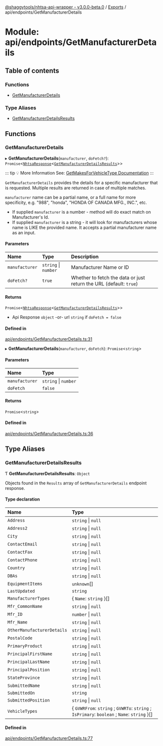 [@shaggytools/nhtsa-api-wrapper - v3.0.0-beta.0](../index.md) / [Exports](../modules.md) / api/endpoints/GetManufacturerDetails

# Module: api/endpoints/GetManufacturerDetails

## Table of contents

### Functions

- [GetManufacturerDetails](api_endpoints_GetManufacturerDetails.md#getmanufacturerdetails)

### Type Aliases

- [GetManufacturerDetailsResults](api_endpoints_GetManufacturerDetails.md#getmanufacturerdetailsresults)

## Functions

### GetManufacturerDetails

▸ **GetManufacturerDetails**(`manufacturer`, `doFetch?`): `Promise`<[`NhtsaResponse`](api_types.md#nhtsaresponse)<[`GetManufacturerDetailsResults`](api_endpoints_GetManufacturerDetails.md#getmanufacturerdetailsresults)\>\>

::: tip :bulb: More Information
See: [GetMakesForVehicleType Documentation](/api/get-makes-for-vehicle-type)
:::

`GetManufacturerDetails` provides the details for a specific manufacturer that is requested.
Multiple results are returned in case of multiple matches.

`manufacturer` name can be a partial name, or a full name for more specificity, e.g. "988",
"honda", "HONDA OF CANADA MFG., INC.", etc.

- If supplied `manufacturer` is a number - method will do exact match on Manufacturer's Id.
- If supplied `manufacturer` is a string - it will look for manufacturers whose name is LIKE the
  provided name. It accepts a partial manufacturer name as an input.

#### Parameters

| Name           | Type                 | Description                                                        |
| :------------- | :------------------- | :----------------------------------------------------------------- |
| `manufacturer` | `string` \| `number` | Manufacturer Name or ID                                            |
| `doFetch?`     | `true`               | Whether to fetch the data or just return the URL (default: `true`) |

#### Returns

`Promise`<[`NhtsaResponse`](api_types.md#nhtsaresponse)<[`GetManufacturerDetailsResults`](api_endpoints_GetManufacturerDetails.md#getmanufacturerdetailsresults)\>\>

- Api Response
  `object` -or- url `string` if `doFetch = false`

#### Defined in

[api/endpoints/GetManufacturerDetails.ts:31](https://github.com/ShaggyTech/nhtsa-api-wrapper/blob/main/packages/lib/src/api/endpoints/GetManufacturerDetails.ts#L31)

▸ **GetManufacturerDetails**(`manufacturer`, `doFetch`): `Promise`<`string`\>

#### Parameters

| Name           | Type                 |
| :------------- | :------------------- |
| `manufacturer` | `string` \| `number` |
| `doFetch`      | `false`              |

#### Returns

`Promise`<`string`\>

#### Defined in

[api/endpoints/GetManufacturerDetails.ts:36](https://github.com/ShaggyTech/nhtsa-api-wrapper/blob/main/packages/lib/src/api/endpoints/GetManufacturerDetails.ts#L36)

## Type Aliases

### GetManufacturerDetailsResults

Ƭ **GetManufacturerDetailsResults**: `Object`

Objects found in the `Results` array of `GetManufacturerDetails` endpoint response.

#### Type declaration

| Name                       | Type                                                                                        |
| :------------------------- | :------------------------------------------------------------------------------------------ |
| `Address`                  | `string` \| `null`                                                                          |
| `Address2`                 | `string` \| `null`                                                                          |
| `City`                     | `string` \| `null`                                                                          |
| `ContactEmail`             | `string` \| `null`                                                                          |
| `ContactFax`               | `string` \| `null`                                                                          |
| `ContactPhone`             | `string` \| `null`                                                                          |
| `Country`                  | `string` \| `null`                                                                          |
| `DBAs`                     | `string` \| `null`                                                                          |
| `EquipmentItems`           | `unknown`[]                                                                                 |
| `LastUpdated`              | `string`                                                                                    |
| `ManufacturerTypes`        | { `Name`: `string` }[]                                                                      |
| `Mfr_CommonName`           | `string` \| `null`                                                                          |
| `Mfr_ID`                   | `number` \| `null`                                                                          |
| `Mfr_Name`                 | `string` \| `null`                                                                          |
| `OtherManufacturerDetails` | `string` \| `null`                                                                          |
| `PostalCode`               | `string` \| `null`                                                                          |
| `PrimaryProduct`           | `string` \| `null`                                                                          |
| `PrincipalFirstName`       | `string` \| `null`                                                                          |
| `PrincipalLastName`        | `string` \| `null`                                                                          |
| `PrincipalPosition`        | `string` \| `null`                                                                          |
| `StateProvince`            | `string` \| `null`                                                                          |
| `SubmittedName`            | `string` \| `null`                                                                          |
| `SubmittedOn`              | `string`                                                                                    |
| `SubmittedPosition`        | `string` \| `null`                                                                          |
| `VehicleTypes`             | { `GVWRFrom`: `string` ; `GVWRTo`: `string` ; `IsPrimary`: `boolean` ; `Name`: `string` }[] |

#### Defined in

[api/endpoints/GetManufacturerDetails.ts:77](https://github.com/ShaggyTech/nhtsa-api-wrapper/blob/main/packages/lib/src/api/endpoints/GetManufacturerDetails.ts#L77)
